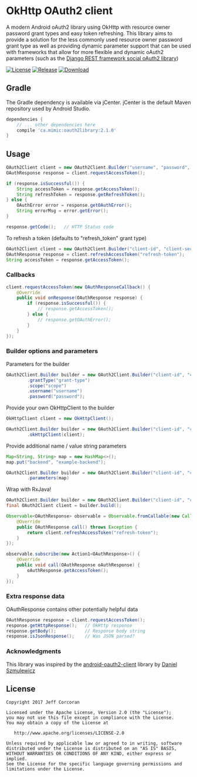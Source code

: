 # OkHttp OAuth2 client

A modern Android oAuth2 library using OkHttp with resource owner password grant types and easy token refreshing.
This library aims to provide a solution for the less commonly used resource owner password grant type as well as providing dynamic parameter support that can be used with frameworks that allow for more flexible and dynamic oAuth2 parameters (such as the [Django REST framework social oAuth2 library](https://github.com/PhilipGarnero/django-rest-framework-social-oauth2))

[![License](https://img.shields.io/badge/License-Apache%202.0-yellow.svg)](https://opensource.org/licenses/Apache-2.0)
[![Release](https://jitpack.io/v/corcoran/okhttp-oauth2-client.svg)](https://jitpack.io/#corcoran/okhttp-oauth2-client)
[![Download](https://api.bintray.com/packages/corcoran/maven/ca.mimic%3Aoauth2library/images/download.svg) ](https://bintray.com/corcoran/maven/ca.mimic%3Aoauth2library/_latestVersion)

## Gradle

The Gradle dependency is available via jCenter. jCenter is the default Maven repository used by Android Studio.

```gradle
dependencies {
    // ... other dependencies here
    compile 'ca.mimic:oauth2library:2.1.0'
}
```

## Usage

```java
OAuth2Client client = new OAuth2Client.Builder("username", "password", "client-id", "client-secret", "site").build();
OAuthResponse response = client.requestAccessToken();

if (response.isSuccessful()) {
    String accessToken = response.getAccessToken();
    String refreshToken = response.getRefreshToken();
} else {
    OAuthError error = response.getOAuthError();
    String errorMsg = error.getError();
}

response.getCode();   // HTTP Status code
```

To refresh a token (defaults to "refresh_token" grant type)

```java
OAuth2Client client = new OAuth2Client.Builder("client-id", "client-secret", "site").build();
OAuthResponse response = client.refreshAccessToken("refresh-token");
String accessToken = response.getAccessToken();
```

### Callbacks

```java
client.requestAccessToken(new OAuthResponseCallback() {
    @Override
    public void onResponse(OAuthResponse response) {
        if (response.isSuccessful()) {
            // response.getAccessToken();
        } else {
            // response.getOAuthError();
        }
    }
});
```

### Builder options and parameters

Parameters for the builder

```java
OAuth2Client.Builder builder = new OAuth2Client.Builder("client-id", "client-secret", "site")
        .grantType("grant-type")
        .scope("scope")
        .username("username")
        .password("password");
```

Provide your own OkHttpClient to the builder

```java
OkHttpClient client = new OkHttpClient();

OAuth2Client.Builder builder = new OAuth2Client.Builder("client-id", "client-secret", "site")
        .okHttpClient(client);
```

Provide additional name / value string parameters

```java
Map<String, String> map = new HashMap<>();
map.put("backend", "example-backend");

OAuth2Client.Builder builder = new OAuth2Client.Builder("client-id", "client-secret", "site")
        .parameters(map)
```

Wrap with RxJava!

```java
OAuth2Client.Builder builder = new OAuth2Client.Builder("client-id", "client-secret", "http://localhost:8000/auth/token");
final OAuth2Client client = builder.build();

Observable<OAuthResponse> observable = Observable.fromCallable(new Callable<OAuthResponse>() {
    @Override
    public OAuthResponse call() throws Exception {
        return client.refreshAccessToken("refresh-token");
    }
});

observable.subscribe(new Action1<OAuthResponse>() {
    @Override
    public void call(OAuthResponse oAuthResponse) {
        oAuthResponse.getAccessToken();
    }
});
```

### Extra response data
OAuthResponse contains other potentially helpful data
```java
OAuthResponse response = client.requestAccessToken();
response.getHttpResponse();   // OkHttp response
response.getBody();           // Response body string
response.isJsonResponse();    // Was JSON parsed?
```

### Acknowledgments

This library was inspired by the [android-oauth2-client](https://github.com/danielsz/android-oauth2-client) library by [Daniel Szmulewicz](https://github.com/danielsz)

## License

```
Copyright 2017 Jeff Corcoran

Licensed under the Apache License, Version 2.0 (the "License");
you may not use this file except in compliance with the License.
You may obtain a copy of the License at

   http://www.apache.org/licenses/LICENSE-2.0

Unless required by applicable law or agreed to in writing, software
distributed under the License is distributed on an "AS IS" BASIS,
WITHOUT WARRANTIES OR CONDITIONS OF ANY KIND, either express or implied.
See the License for the specific language governing permissions and
limitations under the License.
```

